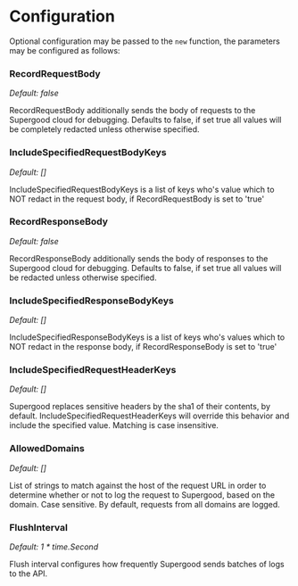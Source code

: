 # Configuration

Optional configuration may be passed to the `new` function, the parameters may be configured as follows:

### RecordRequestBody

_Default: false_

RecordRequestBody additionally sends the body of requests to the Supergood cloud for debugging. Defaults to false, if set true all values will be completely redacted unless otherwise specified.

### IncludeSpecifiedRequestBodyKeys

_Default: \[]_

IncludeSpecifiedRequestBodyKeys is a list of keys who's value which to NOT redact in the request body, if RecordRequestBody is set to 'true'

### RecordResponseBody

_Default: false_

RecordResponseBody additionally sends the body of responses to the Supergood cloud for debugging. Defaults to false, if set true all values will be redacted unless otherwise specified.

### **IncludeSpecifiedResponseBodyKeys**

_Default: \[]_

IncludeSpecifiedResponseBodyKeys is a list of keys who's values which to NOT redact in the response body, if RecordResponseBody is set to 'true'

### **IncludeSpecifiedRequestHeaderKeys**

_Default: \[]_

Supergood replaces sensitive headers by the sha1 of their contents, by default. IncludeSpecifiedRequestHeaderKeys will override this behavior and include the specified value. Matching is case insensitive.

### **AllowedDomains**

_Default: \[]_

List of strings to match against the host of the request URL in order to determine whether or not to log the request to Supergood, based on the domain. Case sensitive. By default, requests from all domains are logged.

### **FlushInterval**

_Default: 1 \* time.Second_

Flush interval configures how frequently Supergood sends batches of logs to the API.
